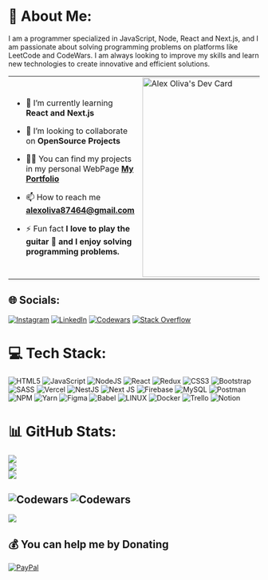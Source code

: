 # 💫 About Me:
I am a programmer specialized in JavaScript, Node, React and Next.js, and I am passionate about solving programming problems on platforms like LeetCode and CodeWars. I am always looking to improve my skills and learn new technologies to create innovative and efficient solutions.
<table align="center">
  <tr>
    <td>

- 🌱 I’m currently learning **React and Next.js**

- 👯 I’m looking to collaborate on **OpenSource Projects**

- 👨‍💻 You can find my projects in my personal WebPage  **[My Portfolio](https://alexoliva.me)** 

- 📫 How to reach me **alexoliva87464@gmail.com**

- ⚡ Fun fact **I love to play the guitar 🎸 and I enjoy solving programming problems.**
</td>
<td>
<a href="https://app.daily.dev/Alex87464">
<img src="https://api.daily.dev/devcards/760adcf46876469fb6f3f36978bcc961.png?r=y2i" width="400" alt="Alex Oliva's Dev Card"/>
</a>
</td>
  </tr>
</table>


## 🌐 Socials:
[![Instagram](https://img.shields.io/badge/Instagram-E4405F?style=for-the-badge&logo=instagram&logoColor=white)](https://instagram.com/alex.olivabc?igshid=YmMyMTA2M2Y=)
[![LinkedIn](https://img.shields.io/badge/LinkedIn-0077B5?style=for-the-badge&logo=linkedin&logoColor=white)](https://www.linkedin.com/in/alex-oliva-120342248)
[![Codewars](https://img.shields.io/badge/Codewars-B1361E?style=for-the-badge&logo=Codewars&logoColor=white)](https://www.codewars.com/users/Alex87464)
[![Stack Overflow](https://img.shields.io/badge/-Stackoverflow-FE7A16?logo=stack-overflow&logoColor=white)](https://stackoverflow.com/users/19150149) 

# 💻 Tech Stack:
![HTML5](https://img.shields.io/badge/html5-%23E34F26.svg?style=for-the-badge&logo=html5&logoColor=white)
![JavaScript](https://img.shields.io/badge/javascript-%23323330.svg?style=for-the-badge&logo=javascript&logoColor=%23F7DF1E)
![NodeJS](https://img.shields.io/badge/node.js-6DA55F?style=for-the-badge&logo=node.js&logoColor=white)
![React](https://img.shields.io/badge/react-%2320232a.svg?style=for-the-badge&logo=react&logoColor=%2361DAFB)
![Redux](https://img.shields.io/badge/redux-%23593d88.svg?style=for-the-badge&logo=redux&logoColor=white)
![CSS3](https://img.shields.io/badge/css3-%231572B6.svg?style=for-the-badge&logo=css3&logoColor=white)
![Bootstrap](https://img.shields.io/badge/bootstrap-%23563D7C.svg?style=for-the-badge&logo=bootstrap&logoColor=white)
![SASS](https://img.shields.io/badge/SASS-hotpink.svg?style=for-the-badge&logo=SASS&logoColor=white) 
![Vercel](https://img.shields.io/static/v1?style=for-the-badge&message=Vercel&color=000000&logo=Vercel&logoColor=FFFFFF&label=)
![NestJS](https://img.shields.io/badge/nestjs-%23E0234E.svg?style=for-the-badge&logo=nestjs&logoColor=white)
![Next JS](https://img.shields.io/badge/Next-black?style=for-the-badge&logo=next.js&logoColor=white)
![Firebase](https://img.shields.io/badge/firebase-%23039BE5.svg?style=for-the-badge&logo=firebase)
![MySQL](https://img.shields.io/badge/mysql-%2300f.svg?style=for-the-badge&logo=mysql&logoColor=white)
![Postman](https://img.shields.io/badge/Postman-FF6C37?style=for-the-badge&logo=postman&logoColor=white)
![NPM](https://img.shields.io/badge/NPM-%23000000.svg?style=for-the-badge&logo=npm&logoColor=white)
![Yarn](https://img.shields.io/badge/yarn-%232C8EBB.svg?style=for-the-badge&logo=yarn&logoColor=white)
![Figma](https://img.shields.io/badge/figma-%23F24E1E.svg?style=for-the-badge&logo=figma&logoColor=white)
![Babel](https://img.shields.io/badge/Babel-F9DC3e?style=for-the-badge&logo=babel&logoColor=black)
![LINUX](https://img.shields.io/badge/Linux-FCC624?style=for-the-badge&logo=linux&logoColor=black)
![Docker](https://img.shields.io/badge/docker-%230db7ed.svg?style=for-the-badge&logo=docker&logoColor=white)
![Trello](https://img.shields.io/badge/Trello-%23026AA7.svg?style=for-the-badge&logo=Trello&logoColor=white)
![Notion](https://img.shields.io/badge/Notion-%23000000.svg?style=for-the-badge&logo=notion&logoColor=white)
# 📊 GitHub Stats:
![](https://github-profile-summary-cards.vercel.app/api/cards/profile-details?username=Alex87464&theme=nord_dark)<br/>
![](https://github-readme-streak-stats.herokuapp.com/?user=Alex87464&theme=react&hide_border=false)<br/>
![](https://github-readme-stats-sigma-five.vercel.app/api/top-langs/?username=Alex87464&theme=react&hide_border=false&include_all_commits=false&count_private=true&layout=compact)

![Codewars](https://www.codewars.com/users/Alex87464/badges/large)
![Codewars](https://github.r2v.ch/codewars?user=Alex87464&name=true&hide_clan=true&top_languages=true&stroke=%23b362ff&theme=midnight_blue)
---
[![](https://visitcount.itsvg.in/api?id=Alex87464&icon=2&color=1)](https://visitcount.itsvg.in)

  ## 💰 You can help me by Donating
  [![PayPal](https://img.shields.io/badge/PayPal-00457C?style=for-the-badge&logo=paypal&logoColor=white)](https://paypal.me/alex87464) 

  
<!-- Proudly created with GPRM ( https://gprm.itsvg.in ) -->
